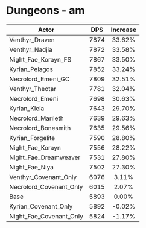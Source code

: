 # Dungeons - am
| Actor | DPS | Increase |
|---|:---:|:---:|
|Venthyr_Draven|7874|33.62%|
|Venthyr_Nadjia|7872|33.58%|
|Night_Fae_Korayn_FS|7867|33.50%|
|Kyrian_Pelagos|7852|33.24%|
|Necrolord_Emeni_GC|7809|32.51%|
|Venthyr_Theotar|7781|32.04%|
|Necrolord_Emeni|7698|30.63%|
|Kyrian_Kleia|7643|29.70%|
|Necrolord_Marileth|7639|29.63%|
|Necrolord_Bonesmith|7635|29.56%|
|Kyrian_Forgelite|7590|28.80%|
|Night_Fae_Korayn|7556|28.22%|
|Night_Fae_Dreamweaver|7531|27.80%|
|Night_Fae_Niya|7502|27.30%|
|Venthyr_Covenant_Only|6076|3.11%|
|Necrolord_Covenant_Only|6015|2.07%|
|Base|5893|0.00%|
|Kyrian_Covenant_Only|5892|-0.02%|
|Night_Fae_Covenant_Only|5824|-1.17%|
